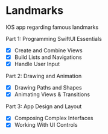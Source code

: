 # Landmarks
IOS app regarding famous landmarks

Part 1: Programming SwiftUI Essentials

- [x] Create and Combine Views
- [x] Build Lists and Navigations
- [x] Handle User Input

Part 2: Drawing and Animation

- [x] Drawing Paths and Shapes
- [x] Animating Views & Transitions

Part 3: App Design and Layout

- [x] Composing Complex Interfaces 
- [x] Working With UI Controls
